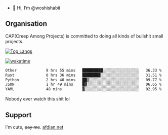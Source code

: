 - 👋 Hi, I’m @woshishabii

## Organisation

CAP(Creep Among Projects) is committed to doing all kinds of bullshit small projects.

[![Top Langs](https://github-readme-stats.vercel.app/api/top-langs/?username=woshishabii&layout=compact)](https://github.com/anuraghazra/github-readme-stats)

[![wakatime](https://wakatime.com/badge/user/34d02784-acc1-4a16-82d7-33fdb53c4ed6.svg)](https://wakatime.com/@34d02784-acc1-4a16-82d7-33fdb53c4ed6)


<!--START_SECTION:waka-->

```txt
Other             9 hrs 55 mins   █████████░░░░░░░░░░░░░░░░   36.33 %
Rust              8 hrs 36 mins   ████████░░░░░░░░░░░░░░░░░   31.51 %
Python            2 hrs 40 mins   ██▒░░░░░░░░░░░░░░░░░░░░░░   09.77 %
JSON              1 hr 49 mins    █▓░░░░░░░░░░░░░░░░░░░░░░░   06.65 %
YAML              48 mins         ▓░░░░░░░░░░░░░░░░░░░░░░░░   02.95 %
```

<!--END_SECTION:waka-->

Nobody ever watch this shit lol

## Support
I'm cute, ~~pay me~~.
[afdian.net](https://afdian.com/a/woshishabi)

<!---
woshishabii/woshishabii is a ✨ special ✨ repository because its `README.md` (this file) appears on your GitHub profile.
You can click the Preview link to take a look at your changes.
--->
